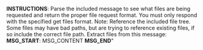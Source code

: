 **INSTRUCTIONS**: Parse the included message to see what files are being requested and return the proper file request format. You must only respond with the specified get files format. Note: Reference the included file tree. Some files may have bad paths, but are trying to reference existing files, if so include the correct file path. Extract files from this message: **MSG_START**: MSG_CONTENT **MSG_END**"